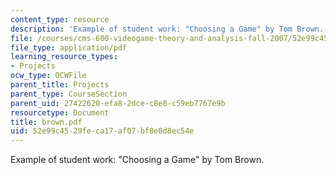 ```yaml
---
content_type: resource
description: 'Example of student work: "Choosing a Game" by Tom Brown.'
file: /courses/cms-600-videogame-theory-and-analysis-fall-2007/52e99c4529feca17af07bf8e0d8ec54e_brown.pdf
file_type: application/pdf
learning_resource_types:
- Projects
ocw_type: OCWFile
parent_title: Projects
parent_type: CourseSection
parent_uid: 27422620-efa8-2dce-c8e8-c59eb7767e9b
resourcetype: Document
title: brown.pdf
uid: 52e99c45-29fe-ca17-af07-bf8e0d8ec54e
---
```

Example of student work: "Choosing a Game" by Tom Brown.

